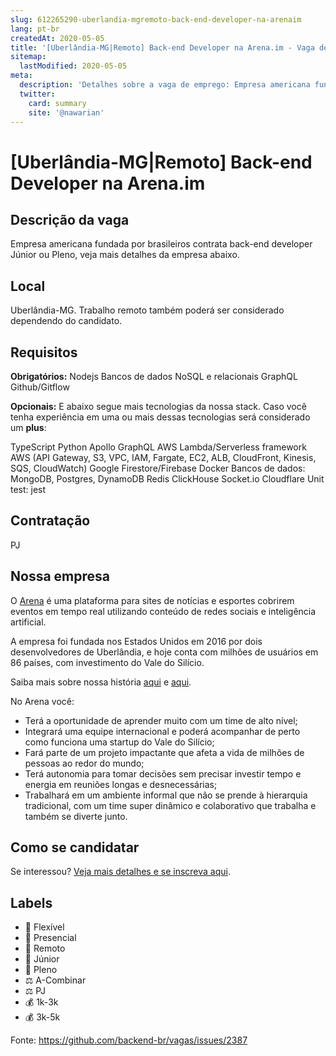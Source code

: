 ```yaml
---
slug: 612265290-uberlandia-mgremoto-back-end-developer-na-arenaim
lang: pt-br
createdAt: 2020-05-05
title: '[Uberlândia-MG|Remoto] Back-end Developer na Arena.im - Vaga de Emprego'
sitemap:
  lastModified: 2020-05-05
meta:
  description: 'Detalhes sobre a vaga de emprego: Empresa americana fundada por brasileiros contrata back-end developer Júnior ou Pleno, veja mais detalhes da empresa abaixo.'
  twitter:
    card: summary
    site: '@nawarian'
---
```


# [Uberlândia-MG|Remoto] Back-end Developer na Arena.im

## Descrição da vaga

Empresa americana fundada por brasileiros contrata back-end developer Júnior ou Pleno, veja mais detalhes da empresa abaixo.

## Local

Uberlândia-MG. Trabalho remoto também poderá ser considerado dependendo do candidato.

## Requisitos

**Obrigatórios:**
Nodejs
Bancos de dados NoSQL e relacionais
GraphQL
Github/Gitflow

**Opcionais:**
E abaixo segue mais tecnologias da nossa stack. Caso você tenha experiência em uma ou mais dessas tecnologias será considerado um **plus**:

TypeScript
Python
Apollo GraphQL
AWS Lambda/Serverless framework
AWS (API Gateway, S3, VPC, IAM, Fargate, EC2, ALB, CloudFront, Kinesis, SQS, CloudWatch)
Google Firestore/Firebase
Docker
Bancos de dados: MongoDB, Postgres, DynamoDB
Redis
ClickHouse
Socket.io
Cloudflare
Unit test: jest


## Contratação

PJ

## Nossa empresa

O [Arena](https://arena.im) é uma plataforma para sites de notícias e esportes cobrirem eventos em tempo real utilizando conteúdo de redes sociais e inteligência artificial.

A empresa foi fundada nos Estados Unidos em 2016 por dois desenvolvedores de Uberlândia, e hoje conta com milhões de usuários em 86 países, com investimento do Vale do Silício.

Saiba mais sobre nossa história [aqui](https://www.startse.com/noticia/mercado/47387/conheca-arena-maior-plataforma-em-tempo-real-para-eventos) e [aqui](https://ventures.intango.com/intango-ventures-invests-in-arena-im-to-bring-cdp-and-customer-experience-to-consumer-facing-enterprises/).

No Arena você:

- Terá a oportunidade de aprender muito com um time de alto nível;
- Integrará uma equipe internacional e poderá acompanhar de perto como funciona uma startup do Vale do Silício;
- Fará parte de um projeto impactante que afeta a vida de milhões de pessoas ao redor do mundo;
- Terá autonomia para tomar decisões sem precisar investir tempo e energia em reuniões longas e desnecessárias;
- Trabalhará em um ambiente informal que não se prende à hierarquia tradicional, com um time super dinâmico e colaborativo que trabalha e também se diverte junto.

## Como se candidatar

Se interessou? [Veja mais detalhes e se inscreva aqui](https://bit.ly/BackendAtArena).

## Labels

- 🏢 Flexível
- 🏢 Presencial
- 🏢 Remoto
- 👦 Júnior
- 👨 Pleno
- ⚖️ A-Combinar
- ⚖️ PJ
- 💰 1k-3k
- 💰 3k-5k

Fonte: https://github.com/backend-br/vagas/issues/2387
